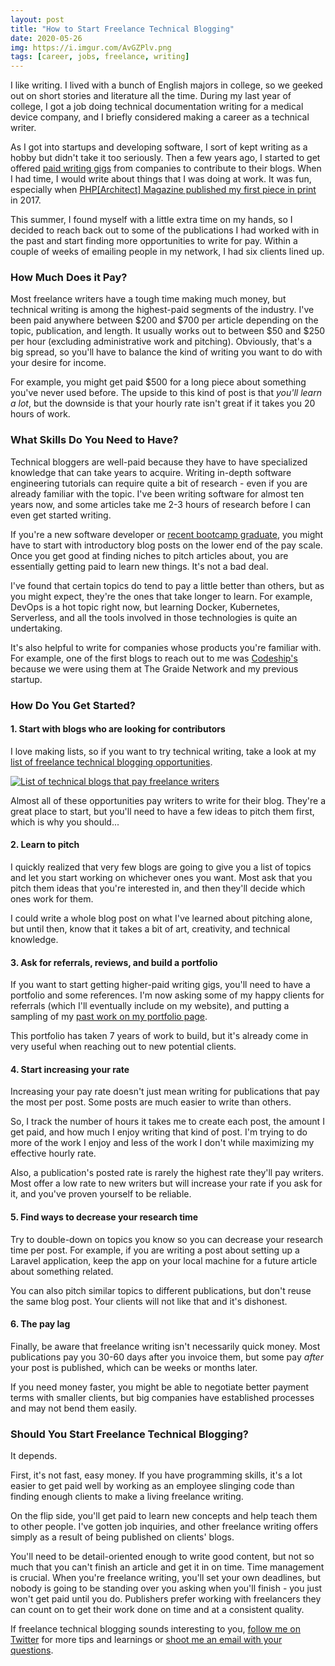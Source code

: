 ```yaml
---
layout: post
title: "How to Start Freelance Technical Blogging"
date: 2020-05-26
img: https://i.imgur.com/AvGZPlv.png
tags: [career, jobs, freelance, writing]
---
```


I like writing. I lived with a bunch of English majors in college, so we geeked out on short stories and literature all the time. During my last year of college, I got a job doing technical documentation writing for a medical device company, and I briefly considered making a career as a technical writer.

As I got into startups and developing software, I sort of kept writing as a hobby but didn't take it too seriously. Then a few years ago, I started to get offered [paid writing gigs](/writing/) from companies to contribute to their blogs. When I had time, I would write about things that I was doing at work. It was fun, especially when [PHP[Architect] Magazine published my first piece in print](https://www.karllhughes.com/posts/php-architect-9-2017) in 2017.

This summer, I found myself with a little extra time on my hands, so I decided to reach back out to some of the publications I had worked with in the past and start finding more opportunities to write for pay. Within a couple of weeks of emailing people in my network, I had six clients lined up.

### How Much Does it Pay?
Most freelance writers have a tough time making much money, but technical writing is among the highest-paid segments of the industry. I've been paid anywhere between $200 and $700 per article depending on the topic, publication, and length. It usually works out to between $50 and $250 per hour (excluding administrative work and pitching). Obviously, that's a big spread, so you'll have to balance the kind of writing you want to do with your desire for income.

For example, you might get paid $500 for a long piece about something you've never used before. The upside to this kind of post is that _you'll learn a lot_, but the downside is that your hourly rate isn't great if it takes you 20 hours of work.

### What Skills Do You Need to Have?
Technical bloggers are well-paid because they have to have specialized knowledge that can take years to acquire. Writing in-depth software engineering tutorials can require quite a bit of research - even if you are already familiar with the topic. I've been writing software for almost ten years now, and some articles take me 2-3 hours of research before I can even get started writing.

If you're a new software developer or [recent bootcamp graduate](/posts/advice-for-new-bootcamp-graduates), you might have to start with introductory blog posts on the lower end of the pay scale. Once you get good at finding niches to pitch articles about, you are essentially getting paid to learn new things. It's not a bad deal.

I've found that certain topics do tend to pay a little better than others, but as you might expect, they're the ones that take longer to learn. For example, DevOps is a hot topic right now, but learning Docker, Kubernetes, Serverless, and all the tools involved in those technologies is quite an undertaking.

It's also helpful to write for companies whose products you're familiar with. For example, one of the first blogs to reach out to me was [Codeship's](https://codeship.com/) because we were using them at The Graide Network and my previous startup.

### How Do You Get Started?

#### 1. Start with blogs who are looking for contributors
I love making lists, so if you want to try technical writing, take a look at my [list of freelance technical blogging opportunities](https://docs.google.com/spreadsheets/d/1WiaaOWWWDuskaN_Rwa_g1vqMnYUJ4QMiba-6YPUSmWI/edit#gid=0).

[![List of technical blogs that pay freelance writers](https://i.imgur.com/1zGABUT.png)](https://docs.google.com/spreadsheets/d/1WiaaOWWWDuskaN_Rwa_g1vqMnYUJ4QMiba-6YPUSmWI/edit#gid=0)

Almost all of these opportunities pay writers to write for their blog. They're a great place to start, but you'll need to have a few ideas to pitch them first, which is why you should...

#### 2. Learn to pitch
I quickly realized that very few blogs are going to give you a list of topics and let you start working on whichever ones you want. Most ask that you pitch them ideas that you're interested in, and then they'll decide which ones work for them.

I could write a whole blog post on what I've learned about pitching alone, but until then, know that it takes a bit of art, creativity, and technical knowledge.

#### 3. Ask for referrals, reviews, and build a portfolio
If you want to start getting higher-paid writing gigs, you'll need to have a portfolio and some references. I'm now asking some of my happy clients for referrals (which I'll eventually include on my website), and putting a sampling of my [past work on my portfolio page](/writing/).

This portfolio has taken 7 years of work to build, but it's already come in very useful when reaching out to new potential clients.

#### 4. Start increasing your rate
Increasing your pay rate doesn't just mean writing for publications that pay the most per post. Some posts are much easier to write than others. 

So, I track the number of hours it takes me to create each post, the amount I get paid, and how much I enjoy writing that kind of post. I'm trying to do more of the work I enjoy and less of the work I don't while maximizing my effective hourly rate.

Also, a publication's posted rate is rarely the highest rate they'll pay writers. Most offer a low rate to new writers but will increase your rate if you ask for it, and you've proven yourself to be reliable.

#### 5. Find ways to decrease your research time
Try to double-down on topics you know so you can decrease your research time per post. For example, if you are writing a post about setting up a Laravel application, keep the app on your local machine for a future article about something related.

You can also pitch similar topics to different publications, but don't reuse the same blog post. Your clients will not like that and it's dishonest.

#### 6. The pay lag
Finally, be aware that freelance writing isn't necessarily quick money. Most publications pay you 30-60 days after you invoice them, but some pay _after_ your post is published, which can be weeks or months later.

If you need money faster, you might be able to negotiate better payment terms with smaller clients, but big companies have established processes and may not bend them easily.

### Should You Start Freelance Technical Blogging?
It depends. 

First, it's not fast, easy money. If you have programming skills, it's a lot easier to get paid well by working as an employee slinging code than finding enough clients to make a living freelance writing.

On the flip side, you'll get paid to learn new concepts and help teach them to other people. I've gotten job inquiries, and other freelance writing offers simply as a result of being published on clients' blogs.

You'll need to be detail-oriented enough to write good content, but not so much that you can't finish an article and get it in on time. Time management is crucial. When you're freelance writing, you'll set your own deadlines, but nobody is going to be standing over you asking when you'll finish - you just won't get paid until you do. Publishers prefer working with freelancers they can count on to get their work done on time and at a consistent quality.

If freelance technical blogging sounds interesting to you, [follow me on Twitter](https://twitter.com/karllhughes) for more tips and learnings or [shoot me an email with your questions](mailto:khughes.me@gmail.com).
